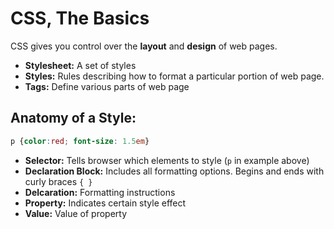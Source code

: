 # CSS, The Basics 
CSS gives you control over the **layout** and **design** of web pages. 

- **Stylesheet:** A set of styles 
- **Styles:** Rules describing how to format a particular portion of web page. 
- **Tags:** Define various parts of web page

## Anatomy of a Style: 
```css
p {color:red; font-size: 1.5em}
```
- **Selector:** Tells browser which elements to style (`p` in example above)
- **Declaration Block:** Includes all formatting options. Begins and ends with curly braces `{ }`
- **Delcaration:** Formatting instructions 
- **Property:** Indicates certain style effect
- **Value:** Value of property

